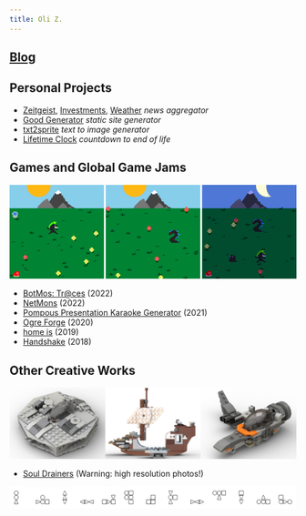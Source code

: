 ```yaml
---
title: Oli Z.
---
```


## [Blog](https://oliz.io/blog/)

## Personal Projects

* [Zeitgeist](https://oliz.io/zeitgeist/), [Investments](https://oliz.io/zeitgeist/investments.html), [Weather](https://oliz.io/zeitgeist/weather.html) *news aggregator*
* [Good Generator](https://oliz.io/ggpy/) *static site generator*
* [txt2sprite](https://github.com/ooz/txt2sprite) *text to image generator*
* [Lifetime Clock](https://oliz.io/lifetime-clock/?headline=Olli%27s%20Zeit&workingHoursPerWeek=32&regularHoursPerWeek=77&hourlyNet=18.10&angus) *countdown to end of life*

## Games and Global Game Jams

[![NetMons, three screenshots](static/netmons_screens.png)](https://netmons.net)

* [BotMos: Tr@ces](https://botmos.org/traces/) (2022)
* [NetMons](https://netmons.net) (2022)
* [Pompous Presentation Karaoke Generator](https://github.com/ooz/ppkg) (2021)
* [Ogre Forge](https://oliz.io/ogre-forge/) (2020)
* [home is](https://oliz.io/home-is/) (2019)
* [Handshake](https://oliz.io/handshake/) (2018)

## Other Creative Works

[![Lego Designs](static/mocs.png)](https://oliz.io/mocs/)

* [Soul Drainers](https://oliz.io/art/soul-drainers/) (Warning: high resolution photos!)

[![Bauhaus Creatures](static/13x1x1552518380_alpha.png)](https://github.com/ooz/art/tree/master/bauhaus_creatures)

